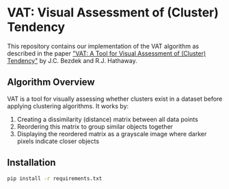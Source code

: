 # VAT: Visual Assessment of (Cluster) Tendency

This repository contains our implementation of the VAT algorithm as described in the paper ["VAT: A Tool for Visual Assessment of (Cluster) Tendency"](https://www.researchgate.net/publication/3950332_VAT_A_tool_for_visual_assessment_of_cluster_tendency) by J.C. Bezdek and R.J. Hathaway.

## Algorithm Overview

VAT is a tool for visually assessing whether clusters exist in a dataset before applying clustering algorithms. It works by:
1. Creating a dissimilarity (distance) matrix between all data points
2. Reordering this matrix to group similar objects together
3. Displaying the reordered matrix as a grayscale image where darker pixels indicate closer objects

## Installation

```bash
pip install -r requirements.txt
